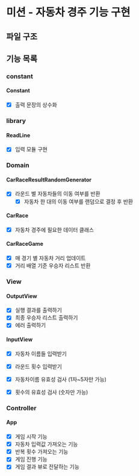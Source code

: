 # 미션 - 자동차 경주 기능 구현

## 파일 구조

## 기능 목록

### constant

#### Constant

- [x] 출력 문장의 상수화

### library

#### ReadLine

- [x] 입력 모듈 구현

### Domain

#### CarRaceResultRandomGenerator

- [x] 라운드 별 자동차들의 이동 여부를 반환
  - [x] 자동차 한 대의 이동 여부를 랜덤으로 결정 후 반환

#### CarRace
- [x] 자동차 경주에 필요한 데이터 클래스

#### CarRaceGame

- [x] 매 경기 별 자동차 거리 업데이트
- [x] 거리 배열 기준 우승자 리스트 반환

### View

#### OutputView

- [x] 실행 결과를 출력하기
- [x] 최종 우승자 리스트 출력하기
- [x] 에러 출력하기

#### InputView

- [x] 자동차 이름들 입력받기
- [x] 라운드 횟수 입력받기

- [x] 자동차이름 유효성 검사 (1자~5자만 가능)
- [x] 횟수의 유효성 검사 (숫자만 가능)

### Controller

#### App

- [x] 게임 시작 기능
- [x] 자동차 입력값 가져오는 기능
- [x] 반복 횟수 가져오는 기능
- [x] 게임 진행 기능
- [x] 게임 결과 뷰로 전달하는 기능
